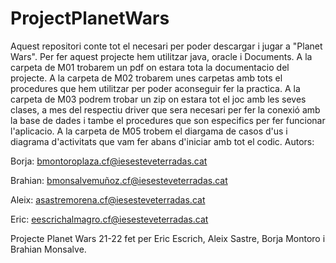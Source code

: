 # ProjectPlanetWars
Aquest repositori conte tot el necesari per poder descargar i jugar a "Planet Wars".
Per fer aquest projecte hem utilitzar java, oracle i Documents.
A la carpeta de M01 trobarem un pdf on estara tota la documentacio del projecte.
A la carpeta de M02 trobarem unes carpetas amb tots el procedures que hem utilitzar per poder aconseguir fer la practica.
A la carpeta de M03 podrem trobar un zip on estara tot el joc amb les seves clases, a mes del respectiu driver que sera necesari per fer la conexió amb la base de dades i tambe el procedures que son especifics per fer funcionar l'aplicacio.
A la carpeta de M05 trobem el diargama de casos d'us i diagrama d'activitats que vam fer abans d'iniciar amb tot el codic.
Autors:

Borja: bmontoroplaza.cf@iesesteveterradas.cat

Brahian: bmonsalvemuñoz.cf@iesesteveterradas.cat

Aleix: asastremorena.cf@iesesteveterradas.cat

Eric: eescrichalmagro.cf@iesesteveterradas.cat

Projecte Planet Wars 21-22 fet per Eric Escrich, Aleix Sastre, Borja Montoro i Brahian Monsalve.
